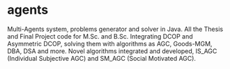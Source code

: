 # agents
Multi-Agents system, problems generator and solver in Java.
All the Thesis and Final Project code for M.Sc. and B.Sc.
Integrating DCOP and Asymmetric DCOP, solving them with algorithms as AGC, Goods-MGM, DBA, DSA and more.
Novel algorithms integrated and developed, IS_AGC (Individual Subjective AGC) and SM_AGC (Social Motivated AGC).
